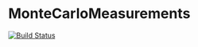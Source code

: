 # MonteCarloMeasurements

[![Build Status](https://travis-ci.com/baggepinnen/MonteCarloMeasurements.jl.svg?branch=master)](https://travis-ci.com/baggepinnen/MonteCarloMeasurements.jl)
